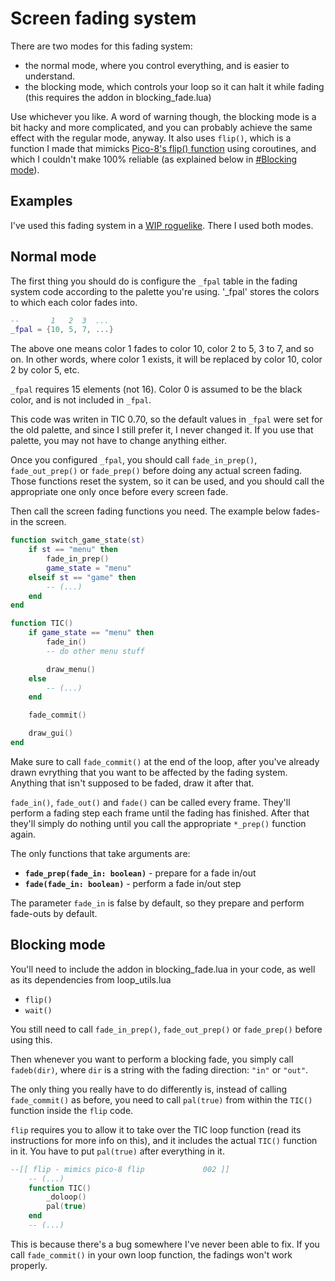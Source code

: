 # Screen fading system

There are two modes for this fading system:
- the normal mode, where you control everything, and is easier to understand.
- the blocking mode, which controls your loop so it can halt it while fading (this requires the addon in blocking_fade.lua)

Use whichever you like. A word of warning though, the blocking mode is a bit hacky and more complicated, and you can probably achieve the same effect with the regular mode, anyway. It also uses `flip()`, which is a function I made that mimicks [Pico-8's flip() function](https://pico-8.fandom.com/wiki/Flip) using coroutines, and which I couldn't make 100% reliable (as explained below in [#Blocking mode](#blocking-mode)).

## Examples
I've used this fading system in a [WIP roguelike](https://github.com/Skaruts/Pigventure-or-something). There I used both modes.

## Normal mode

The first thing you should do is configure the `_fpal` table in the fading system code according to the palette you're using. '_fpal' stores the colors to which each color fades into.
```lua
--       1   2  3  ...
_fpal = {10, 5, 7, ...}
```
The above one means color 1 fades to color 10, color 2 to 5, 3 to 7, and so on. In other words, where color 1 exists, it will be replaced by color 10, color 2 by color 5, etc.

`_fpal` requires 15 elements (not 16). Color 0 is assumed to be the black color, and is not included in `_fpal`.

This code was writen in TIC 0.70, so the default values in `_fpal` were set for the old palette, and since I still prefer it, I never changed it. If you use that palette, you may not have to change anything either.

Once you configured `_fpal`, you should call `fade_in_prep()`, `fade_out_prep()` or `fade_prep()` before doing any actual screen fading. Those functions reset the system, so it can be used, and you should call the appropriate one only once before every screen fade.

Then call the screen fading functions you need. The example below fades-in the screen.

```lua
function switch_game_state(st)
	if st == "menu" then
		fade_in_prep()
		game_state = "menu"
	elseif st == "game" then
		-- (...)
	end
end

function TIC()
	if game_state == "menu" then
		fade_in()
		-- do other menu stuff

		draw_menu()
	else
		-- (...)
	end

	fade_commit()

	draw_gui()
end
```
Make sure to call `fade_commit()` at the end of the loop, after you've already drawn evrything that you want to be affected by the fading system. Anything that isn't supposed to be faded, draw it after that.

`fade_in()`, `fade_out()` and `fade()` can be called every frame. They'll perform a fading step each frame until the fading has finished. After that they'll simply do nothing until you call the appropriate `*_prep()` function again. 

The only functions that take arguments are:
- **`fade_prep(fade_in: boolean)`** - prepare for a fade in/out
- **`fade(fade_in: boolean)`** - perform a fade in/out step

The parameter `fade_in` is false by default, so they prepare and perform fade-outs by default.


## Blocking mode
You'll need to include the addon in blocking_fade.lua in your code, as well as its dependencies from loop_utils.lua
- `flip()`
- `wait()`

You still need to call `fade_in_prep()`, `fade_out_prep()` or `fade_prep()` before using this.

Then whenever you want to perform a blocking fade, you simply call `fadeb(dir)`, where `dir` is a string with the fading direction: `"in"` or `"out"`.

The only thing you really have to do differently is, instead of calling `fade_commit()` as before, you need to call `pal(true)` from within the `TIC()` function inside the `flip` code.

`flip` requires you to allow it to take over the TIC loop function (read its instructions for more info on this), and it includes the actual `TIC()` function in it. You have to put `pal(true)` after everything in it.

```lua
--[[ flip - mimics pico-8 flip             002 ]]
	-- (...)
	function TIC()
		_doloop()
		pal(true)
	end
	-- (...)
```

This is because there's a bug somewhere I've never been able to fix. If you call `fade_commit()` in your own loop function, the fadings won't work properly.



